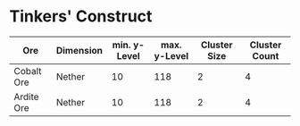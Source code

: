 # Tinkers' Construct

|Ore|Dimension|min. y-Level|max. y-Level|Cluster Size|Cluster Count|
|---|---|---|---|---|---|
|Cobalt Ore|Nether|10|118|2|4|
|Ardite Ore|Nether|10|118|2|4|
